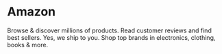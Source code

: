 # Amazon
Browse &amp; discover millions of products. Read customer reviews and find best sellers. Yes, we ship to you. Shop top brands in electronics, clothing, books &amp; more.
